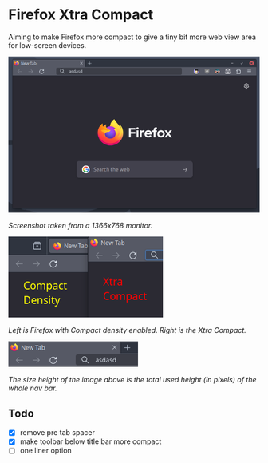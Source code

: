 # Firefox Xtra Compact

Aiming to make Firefox more compact to give a tiny bit more web view area for low-screen devices.


![screenshot](1.png)

*Screenshot taken from a 1366x768 monitor.*


![comparison](2.png)

*Left is Firefox with Compact density enabled. Right is the Xtra Compact.*

![height](3.png)

*The size height of the image above is the total used height (in pixels) of the whole nav bar.*

## Todo

- [x] remove pre tab spacer
- [x] make toolbar below title bar more compact
- [ ] one liner option
